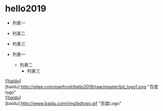 # hello2019


* 列表一
* 列表二
* 列表三

* 列表一
    * 列表二
        * 列表三

[![baidu]](http://www.baidu.com)
[baidu]:http://gitee.com/panfront/hello2019/raw/master/bd_logo1.png "百度logo"  
[![baidu]](http://baidu.com)  
[baidu]:http://www.baidu.com/img/bdlogo.gif "百度Logo"  